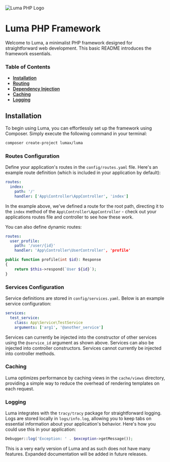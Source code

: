 ![Luma PHP Logo](https://danielwinning.co.uk/images/luma.svg "Luma PHP")

# Luma PHP Framework

Welcome to Luma, a minimalist PHP framework designed for straightforward web development. This basic README introduces
the framework essentials.

### Table of Contents
- <a href='#installation' style='text-decoration: underline; font-weight: 600;'>Installation</a>
- <a href='#routes' style='text-decoration: underline; font-weight: 600;'>Routing</a>
- <a href='#services' style='text-decoration: underline; font-weight: 600;'>Dependency Injection</a>
- <a href='#caching' style='text-decoration: underline; font-weight: 600;'>Caching</a>
- <a href='#logging' style='text-decoration: underline; font-weight: 600;'>Logging</a>

## <span id='installation'>Installation</span>
To begin using Luma, you can effortlessly set up the framework using Composer. Simply execute the following command in your terminal:

```bash
composer create-project lumax/luma
```

### <span id='routes'>Routes Configuration</span>

Define your application's routes in the `config/routes.yaml` file. Here's an example route definition (which is included 
in your application by default):

```yaml
routes:
  index:
    path: '/'
    handler: ['App\Controller\AppController', 'index']
```

In the example above, we've defined a route for the root path, directing it to the `index` method of the 
`App\Controller\AppController` - check out your applications routes file and controller to see how these work.

You can also define dynamic routes:

```yaml
routes:
  user_profile:
    path: '/user/{id}'
    handler: 'App\Controller\UserController', 'profile'
```

```php
public function profile(int $id): Response
{
    return $this->respond(`User ${id}`);
}
```

### <span id='services'>Services Configuration</span>

Service definitions are stored in `config/services.yaml`. Below is an example service configuration:

```yaml
services:
  test_service:
    class: App\Service\TestService
    arguments: ['arg1', '@another_service']
```

Services can currently be injected into the constructor of other services using the `@service_id` argument as shown 
above. Services can also be injected into controller constructors. Services cannot currently be injected into controller 
methods.

### <span id='caching'>Caching</span>

Luma optimizes performance by caching views in the `cache/views` directory, providing a simple way to reduce the 
overhead of rendering templates on each request.

### <span id='logging'>Logging</span>

Luma integrates with the `tracy/tracy` package for straightforward logging. Logs are stored locally in `logs/info.log`, 
allowing you to keep tabs on essential information about your application's behavior. Here's how you could use this in 
your application:

```php
Debugger::log('Exception: ' . $exception->getMessage());
```

This is a very early version of Luma and as such does not have many features. Expanded documentation will be added in 
future releases. 